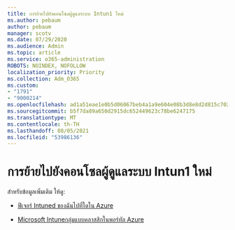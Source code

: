 ```yaml
---
title: การย้ายไปยังคอนโซลผู้ดูแลระบบ Intun1 ใหม่
ms.author: pebaum
author: pebaum
manager: scotv
ms.date: 07/29/2020
ms.audience: Admin
ms.topic: article
ms.service: o365-administration
ROBOTS: NOINDEX, NOFOLLOW
localization_priority: Priority
ms.collection: Adm_O365
ms.custom:
- "1791"
- "9000214"
ms.openlocfilehash: ad1a51eae1e0b5d06067beb4a1a9e604e08b3d8e8d2d815c702c6ab05668dc9f
ms.sourcegitcommit: b5f7da89a650d2915dc652449623c78be6247175
ms.translationtype: MT
ms.contentlocale: th-TH
ms.lasthandoff: 08/05/2021
ms.locfileid: "53986136"
---
```

# <a name="moving-to-the-new-intune-admin-console"></a>การย้ายไปยังคอนโซลผู้ดูแลระบบ Intun1 ใหม่

สำหรับข้อมูลเพิ่มเติม ให้ดู:

- [ฟีเจอร์ Intuned ของฉันไปที่ใดใน Azure](https://docs.microsoft.com/intune/ui-changes)

- [Microsoft Intuneกลุ่มแบบคลาสสิกในพอร์ทัล Azure](https://docs.microsoft.com/intune/groups-get-started)